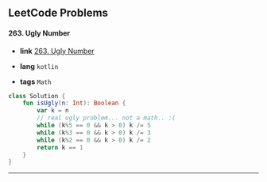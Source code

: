 ## LeetCode Problems



#### 263. Ugly Number

- **link**  [263. Ugly Number](https://leetcode.com/problems/ugly-number/)

- **lang**  `kotlin` 
- **tags**  `Math` 

```kotlin
class Solution {
    fun isUgly(n: Int): Boolean {
        var k = n
      	// real ugly problem... not a math.. :(
        while (k%5 == 0 && k > 0) k /= 5
        while (k%3 == 0 && k > 0) k /= 3
        while (k%2 == 0 && k > 0) k /= 2
        return k == 1
    }
}
```

---

